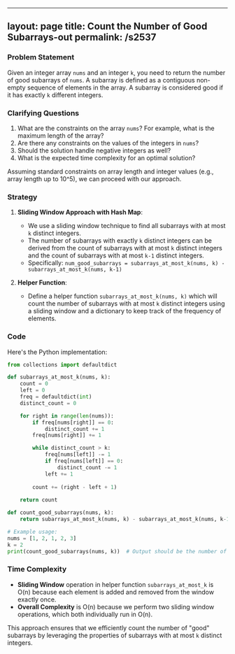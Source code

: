 
---
layout: page
title:  Count the Number of Good Subarrays-out
permalink: /s2537
---

### Problem Statement
Given an integer array `nums` and an integer `k`, you need to return the number of good subarrays of `nums`. A subarray is defined as a contiguous non-empty sequence of elements in the array. A subarray is considered good if it has exactly `k` different integers.

### Clarifying Questions
1. What are the constraints on the array `nums`? For example, what is the maximum length of the array?
2. Are there any constraints on the values of the integers in `nums`?
3. Should the solution handle negative integers as well?
4. What is the expected time complexity for an optimal solution?

Assuming standard constraints on array length and integer values (e.g., array length up to 10^5), we can proceed with our approach.

### Strategy
1. **Sliding Window Approach with Hash Map**: 
   - We use a sliding window technique to find all subarrays with at most `k` distinct integers.
   - The number of subarrays with exactly `k` distinct integers can be derived from the count of subarrays with at most `k` distinct integers and the count of subarrays with at most `k-1` distinct integers.
   - Specifically: `num_good_subarrays = subarrays_at_most_k(nums, k) - subarrays_at_most_k(nums, k-1)`

2. **Helper Function**:
   - Define a helper function `subarrays_at_most_k(nums, k)` which will count the number of subarrays with at most `k` distinct integers using a sliding window and a dictionary to keep track of the frequency of elements.

### Code
Here's the Python implementation:

```python
from collections import defaultdict

def subarrays_at_most_k(nums, k):
    count = 0
    left = 0
    freq = defaultdict(int)
    distinct_count = 0

    for right in range(len(nums)):
        if freq[nums[right]] == 0:
            distinct_count += 1
        freq[nums[right]] += 1

        while distinct_count > k:
            freq[nums[left]] -= 1
            if freq[nums[left]] == 0:
                distinct_count -= 1
            left += 1
        
        count += (right - left + 1)
    
    return count

def count_good_subarrays(nums, k):
    return subarrays_at_most_k(nums, k) - subarrays_at_most_k(nums, k-1)

# Example usage:
nums = [1, 2, 1, 2, 3]
k = 2
print(count_good_subarrays(nums, k))  # Output should be the number of good subarrays
```

### Time Complexity
- **Sliding Window** operation in helper function `subarrays_at_most_k` is O(n) because each element is added and removed from the window exactly once.
- **Overall Complexity** is O(n) because we perform two sliding window operations, which both individually run in O(n).

This approach ensures that we efficiently count the number of "good" subarrays by leveraging the properties of subarrays with at most `k` distinct integers.